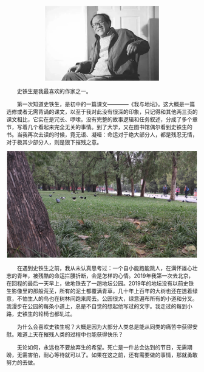 
<p align="center">
<img src="./source/史铁生.jpeg" alt="史铁生" style="width:300px"/>
</p>

&#8195;&#8195;史铁生是我最喜欢的作家之一。

&#8195;&#8195;第一次知道史铁生，是初中的一篇课文————《我与地坛》。这大概是一篇选修或者无需背诵的课文，以至于我对此没有很深的印象，只记得和其他两三页的课文相比，它实在是冗长、啰嗦。没有完整的故事逻辑和任务叙述，分成了多个章节，写着几个看起来完全无关的事情。到了大学，又在图书馆偶尔看到史铁生的书。当我再次去读的时候，竟无语、凝噎：命运对于绝大部分人，都是残忍无情，对于极其少部分人，则是狠下摧残之意。

<p align="center">
<img src="./source/地坛公园.png" alt="地坛公园" style="width:500px"/>
</p>

&#8195;&#8195;在遇到史铁生之前，我从未认真思考过：一个自小能跑能跳人，在满怀雄心壮志的青年，被残酷的命运拦腰折断，会是怎样的心情。2019年我第一次去北京，在回程的最后一天早上，做地铁去了一趟地坛公园。2019年的地坛没有以前史铁生影像里的那般荒芜，所有的泥土都覆满青草，几十年上百年的大树也还在透着绿意，不怕生人的鸟也在树林间跑来爬去。公园很大，绿意遍布所有的小道和分叉。我漫步在公园的每条小道上，总是不自觉的想起他写过的文字。我走过的每到小路，史铁生的轮椅也都轧过。


&#8195;&#8195;为什么会喜欢史铁生呢？大概是因为大部分人类总是能从同类的痛苦中获得安慰。难道上天在摧残人类的过程中也能获得快乐？

&#8195;&#8195;无论如何，永远也不要放弃生的希望。死亡是一件总会达到的节日，无需期盼，无需害怕，耐心等待就可以了。如果在这之前，还有需要做的事情，那就勇敢努力的去做。